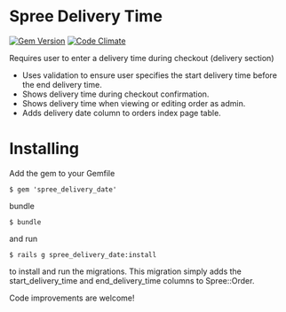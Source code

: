 Spree Delivery Time
=======

[![Gem Version](https://badge.fury.io/rb/spree_delivery_time.png)](http://badge.fury.io/rb/spree_delivery_time)
[![Code Climate](https://codeclimate.com/github/aanfuso/spree_delivery_time.png)](https://codeclimate.com/github/aanfuso/spree_delivery_time)

Requires user to enter a delivery time during checkout (delivery
section)

* Uses validation to ensure user specifies the start delivery time
before the end delivery time.
* Shows delivery time during checkout confirmation.
* Shows delivery time when viewing or editing order as admin.
* Adds delivery date column to orders index page table.

Installing
=======

Add the gem to your Gemfile

    $ gem 'spree_delivery_date'

bundle

    $ bundle

and run

    $ rails g spree_delivery_date:install

to install and run the migrations. This migration simply
adds the start_delivery_time and end_delivery_time columns to Spree::Order.


Code improvements are welcome!
